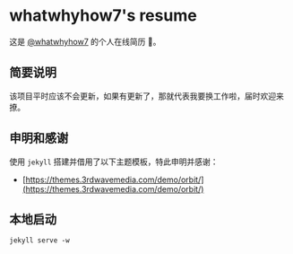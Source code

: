 # whatwhyhow7's resume

这是 [@whatwhyhow7](https://whatwhyhow7.github.io/resume) 的个人在线简历 🧾。

## 简要说明

该项目平时应该不会更新，如果有更新了，那就代表我要换工作啦，届时欢迎来撩。

## 申明和感谢

使用 `jekyll` 搭建并借用了以下主题模板，特此申明并感谢：

- [https://themes.3rdwavemedia.com/demo/orbit/](https://themes.3rdwavemedia.com/demo/orbit/)

## 本地启动

```shell
jekyll serve -w
```

